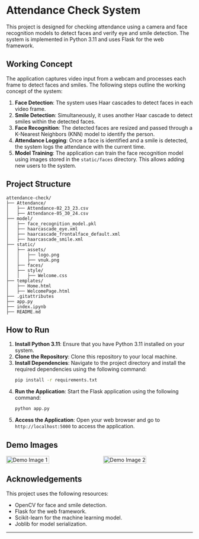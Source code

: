 # Attendance Check System

This project is designed for checking attendance using a camera and face recognition models to detect faces and verify eye and smile detection. The system is implemented in Python 3.11 and uses Flask for the web framework.

## Working Concept

The application captures video input from a webcam and processes each frame to detect faces and smiles. The following steps outline the working concept of the system:

1. **Face Detection**: The system uses Haar cascades to detect faces in each video frame.
2. **Smile Detection**: Simultaneously, it uses another Haar cascade to detect smiles within the detected faces.
3. **Face Recognition**: The detected faces are resized and passed through a K-Nearest Neighbors (KNN) model to identify the person.
4. **Attendance Logging**: Once a face is identified and a smile is detected, the system logs the attendance with the current time.
5. **Model Training**: The application can train the face recognition model using images stored in the `static/faces` directory. This allows adding new users to the system.

## Project Structure

```
attendance-check/
├── Attendance/
│   ├── Attendance-02_23_23.csv
│   ├── Attendance-05_30_24.csv
├── model/
│   ├── face_recognition_model.pkl
│   ├── haarcascade_eye.xml
│   ├── haarcascade_frontalface_default.xml
│   ├── haarcascade_smile.xml
├── static/
│   ├── assets/
│   │   ├── logo.png
│   │   ├── vnuk.png
│   ├── faces/
│   ├── style/
│   │   ├── Welcome.css
├── templates/
│   ├── Home.html
│   ├── WelcomePage.html
├── .gitattributes
├── app.py
├── index.ipynb
├── README.md
```

## How to Run

1. **Install Python 3.11**: Ensure that you have Python 3.11 installed on your system.
2. **Clone the Repository**: Clone this repository to your local machine.
3. **Install Dependencies**: Navigate to the project directory and install the required dependencies using the following command:
    ```bash
    pip install -r requirements.txt
    ```
4. **Run the Application**: Start the Flask application using the following command:
    ```bash
    python app.py
    ```
5. **Access the Application**: Open your web browser and go to `http://localhost:5000` to access the application.

## Demo Images

<div style="display: flex; justify-content: space-between;">
  <img src="/mnt/data/image1.png" alt="Demo Image 1" style="width: 48%;">
  <img src="/mnt/data/image2.png" alt="Demo Image 2" style="width: 48%;">
</div>

## Acknowledgements

This project uses the following resources:
- OpenCV for face and smile detection.
- Flask for the web framework.
- Scikit-learn for the machine learning model.
- Joblib for model serialization.

---